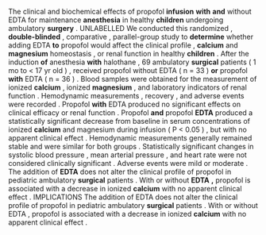 The clinical and biochemical effects of propofol **infusion** **with** **and** without EDTA for maintenance **anesthesia** in healthy **children** undergoing ambulatory **surgery** . UNLABELLED We conducted this randomized , **double-blinded** , comparative , parallel-group study to **determine** whether adding EDTA **to** propofol would affect the clinical profile , **calcium** and **magnesium** homeostasis , or renal function in healthy **children** . After the induction **of** anesthesia **with** halothane , 69 ambulatory **surgical** patients ( 1 mo to < 17 yr old ) , received propofol without EDTA ( n = 33 ) **or** propofol **with** EDTA ( n = 36 ) . Blood samples were obtained for the measurement of ionized **calcium** , ionized **magnesium** , and laboratory indicators of renal function . Hemodynamic measurements , recovery , and adverse events were recorded . Propofol **with** EDTA produced no significant effects on clinical efficacy or renal function . Propofol **and** propofol **EDTA** produced a statistically significant decrease from baseline in serum concentrations of ionized **calcium** and magnesium during infusion ( P < 0.05 ) , but with no apparent clinical effect . Hemodynamic measurements generally remained stable and were similar for both groups . Statistically significant changes in systolic blood pressure , mean arterial pressure , and heart rate were not considered clinically significant . Adverse events were mild or moderate . The addition of **EDTA** does not alter the clinical profile of propofol in pediatric ambulatory **surgical** patients . With or without **EDTA** **,** propofol is associated with a decrease in ionized **calcium** with no apparent clinical effect . IMPLICATIONS The addition of EDTA does not alter the clinical profile of propofol in pediatric ambulatory **surgical** patients . With or without EDTA , propofol is associated with a decrease in ionized **calcium** with no apparent clinical effect . 